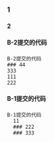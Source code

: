 ### 1
#### 2
#### B-2提交的代码
```
B-2提交的代码
### 44
333
111
222
```
#### B-1提交的代码
```
B-1提交的代码
  11
  ### 222
  ### 333
```